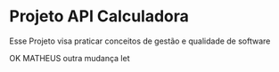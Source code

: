 # Projeto API Calculadora

Esse Projeto visa praticar conceitos de gestão e qualidade de software

OK MATHEUS
outra mudança
let